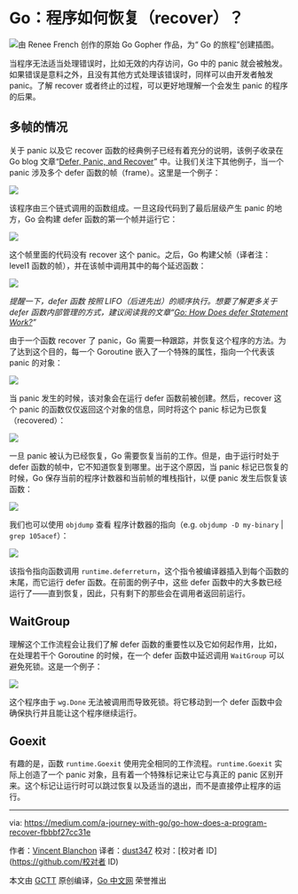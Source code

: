 # Go：程序如何恢复（recover）？
![由 Renee French 创作的原始 Go Gopher 作品，为“ Go 的旅程”创建插图。](https://github.com/studygolang/gctt-images2/blob/master/20201002-Go-How-Does-a-Program-Recover/1_4zRau44piN5HjUnTnJsMOw.png?raw=true)

当程序无法适当处理错误时，比如无效的内存访问，Go 中的 panic 就会被触发。如果错误是意料之外，且没有其他方式处理该错误时，同样可以由开发者触发 panic。了解 recover 或者终止的过程，可以更好地理解一个会发生 panic 的程序的后果。

## 多帧的情况
关于 panic 以及它 recover 函数的经典例子已经有着充分的说明，该例子收录在 Go blog 文章“[Defer, Panic, and Recover](https://blog.golang.org/defer-panic-and-recover)” 中。让我们关注下其他例子，当一个 panic 涉及多个 defer 函数的帧（frame）。这里是一个例子：

![](https://github.com/studygolang/gctt-images2/blob/master/20201002-Go-How-Does-a-Program-Recover/a-panic-involves-multiple-frames-of-deferred-functions.png?raw=true)

该程序由三个链式调用的函数组成。一旦这段代码到了最后层级产生 panic 的地方，Go 会构建 defer 函数的第一个帧并运行它：

![](https://github.com/studygolang/gctt-images2/blob/master/20201002-Go-How-Does-a-Program-Recover/build-the-first-frame-of-deferred-functions.png?raw=true)

这个帧里面的代码没有 recover 这个 panic。之后，Go 构建父帧（译者注：level1 函数的帧），并在该帧中调用其中的每个延迟函数：

![](https://github.com/studygolang/gctt-images2/blob/master/20201002-Go-How-Does-a-Program-Recover/builds-the-parent-frame-and-calls-each-deferred-function.png?raw=true)

*提醒一下，defer 函数 按照 LIFO（后进先出）的顺序执行。想要了解更多关于 defer 函数内部管理的方式，建议阅读我的文章“[Go: How Does defer Statement Work?](https://medium.com/a-journey-with-go/go-how-does-defer-statement-work-1a9492689b6e)”*

由于一个函数 recover 了 panic，Go 需要一种跟踪，并恢复这个程序的方法。为了达到这个目的，每一个 Goroutine 嵌入了一个特殊的属性，指向一个代表该 panic 的对象：

![](https://github.com/studygolang/gctt-images2/blob/master/20201002-Go-How-Does-a-Program-Recover/special-attribute.png?raw=true)

当 panic 发生的时候，该对象会在运行 defer 函数前被创建。然后，recover 这个 panic 的函数仅仅返回这个对象的信息，同时将这个 panic 标记为已恢复（recovered）：

![](https://github.com/studygolang/gctt-images2/blob/master/20201002-Go-How-Does-a-Program-Recover/returns-the-information-of-that-object.png?raw=true)

一旦 panic 被认为已经恢复，Go 需要恢复当前的工作。但是，由于运行时处于 defer 函数的帧中，它不知道恢复到哪里。出于这个原因，当 panic 标记已恢复的时候，Go 保存当前的程序计数器和当前帧的堆栈指针，以便 panic 发生后恢复该函数：

![](https://github.com/studygolang/gctt-images2/blob/master/20201002-Go-How-Does-a-Program-Recover/Go-saves-the-current-program-counter-and-stack-pointer.png?raw=true)

我们也可以使用 `objdump` 查看 程序计数器的指向（e.g. `objdump -D my-binary` | `grep 105acef`）：

![](https://github.com/studygolang/gctt-images2/blob/master/20201002-Go-How-Does-a-Program-Recover/objdump.png?raw=true)

该指令指向函数调用 `runtime.deferreturn`，这个指令被编译器插入到每个函数的末尾，而它运行 defer 函数。在前面的例子中，这些 defer 函数中的大多数已经运行了——直到恢复，因此，只有剩下的那些会在调用者返回前运行。

## WaitGroup
理解这个工作流程会让我们了解 defer 函数的重要性以及它如何起作用，比如，在处理若干个 Goroutine 的时候，在一个 defer 函数中延迟调用 `WaitGroup` 可以避免死锁。这是一个例子：

![](https://github.com/studygolang/gctt-images2/blob/master/20201002-Go-How-Does-a-Program-Recover/WaitGroup.png?raw=true)

这个程序由于 `wg.Done` 无法被调用而导致死锁。将它移动到一个 defer 函数中会确保执行并且能让这个程序继续运行。

## Goexit
有趣的是，函数 `runtime.Goexit` 使用完全相同的工作流程。`runtime.Goexit` 实际上创造了一个 panic 对象，且有着一个特殊标记来让它与真正的 panic 区别开来。这个标记让运行时可以跳过恢复以及适当的退出，而不是直接停止程序的运行。

---
via: https://medium.com/a-journey-with-go/go-how-does-a-program-recover-fbbbf27cc31e

作者：[Vincent Blanchon](https://medium.com/@blanchon.vincent)
译者：[dust347](https://github.com/dust347)
校对：[校对者 ID](https://github.com/校对者 ID)

本文由 [GCTT](https://github.com/studygolang/GCTT) 原创编译，[Go 中文网](https://studygolang.com/) 荣誉推出
